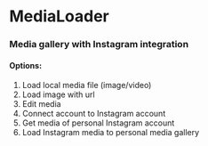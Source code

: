 # MediaLoader
### Media gallery with Instagram integration 
#### Options:
1. Load local media file (image/video)
2. Load image with url
3. Edit media
4. Connect account to Instagram account
5. Get media of personal Instagram account
6. Load Instagram media to personal media gallery 
